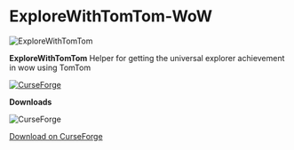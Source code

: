 # ExploreWithTomTom-WoW

![ExploreWithTomTom](https://github.com/user-attachments/assets/692dd0bf-bfaf-4795-a4e6-1db3ac7d4a6e)

**ExploreWithTomTom** Helper for getting the universal explorer achievement in wow using TomTom

[![CurseForge](https://img.shields.io/badge/CurseForge-Explore%20with%20TomTom-orange)](https://www.curseforge.com/wow/addons/explore-with-tomtom)   

**Downloads**

![CurseForge](https://cf.way2muchnoise.eu/1089837.svg)

[Download on CurseForge](https://www.curseforge.com/valheim/mods/beyond-the-pen)
